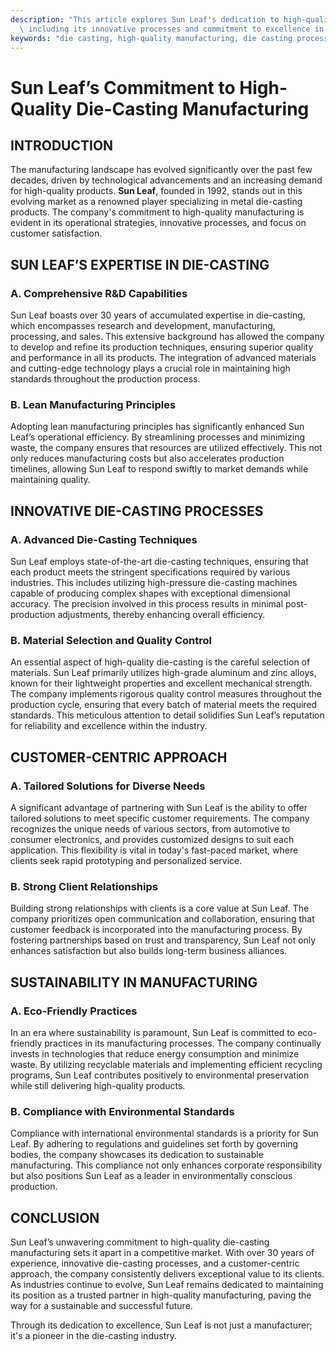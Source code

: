 ```yaml
---
description: "This article explores Sun Leaf's dedication to high-quality die-casting manufacturing,\
  \ including its innovative processes and commitment to excellence in the industry."
keywords: "die casting, high-quality manufacturing, die casting process, die-cast aluminum"
---
```

# Sun Leaf’s Commitment to High-Quality Die-Casting Manufacturing

## INTRODUCTION

The manufacturing landscape has evolved significantly over the past few decades, driven by technological advancements and an increasing demand for high-quality products. **Sun Leaf**, founded in 1992, stands out in this evolving market as a renowned player specializing in metal die-casting products. The company's commitment to high-quality manufacturing is evident in its operational strategies, innovative processes, and focus on customer satisfaction.

## SUN LEAF’S EXPERTISE IN DIE-CASTING

### A. Comprehensive R&D Capabilities

Sun Leaf boasts over 30 years of accumulated expertise in die-casting, which encompasses research and development, manufacturing, processing, and sales. This extensive background has allowed the company to develop and refine its production techniques, ensuring superior quality and performance in all its products. The integration of advanced materials and cutting-edge technology plays a crucial role in maintaining high standards throughout the production process.

### B. Lean Manufacturing Principles

Adopting lean manufacturing principles has significantly enhanced Sun Leaf’s operational efficiency. By streamlining processes and minimizing waste, the company ensures that resources are utilized effectively. This not only reduces manufacturing costs but also accelerates production timelines, allowing Sun Leaf to respond swiftly to market demands while maintaining quality. 

## INNOVATIVE DIE-CASTING PROCESSES

### A. Advanced Die-Casting Techniques

Sun Leaf employs state-of-the-art die-casting techniques, ensuring that each product meets the stringent specifications required by various industries. This includes utilizing high-pressure die-casting machines capable of producing complex shapes with exceptional dimensional accuracy. The precision involved in this process results in minimal post-production adjustments, thereby enhancing overall efficiency.

### B. Material Selection and Quality Control

An essential aspect of high-quality die-casting is the careful selection of materials. Sun Leaf primarily utilizes high-grade aluminum and zinc alloys, known for their lightweight properties and excellent mechanical strength. The company implements rigorous quality control measures throughout the production cycle, ensuring that every batch of material meets the required standards. This meticulous attention to detail solidifies Sun Leaf’s reputation for reliability and excellence within the industry.

## CUSTOMER-CENTRIC APPROACH

### A. Tailored Solutions for Diverse Needs

A significant advantage of partnering with Sun Leaf is the ability to offer tailored solutions to meet specific customer requirements. The company recognizes the unique needs of various sectors, from automotive to consumer electronics, and provides customized designs to suit each application. This flexibility is vital in today's fast-paced market, where clients seek rapid prototyping and personalized service.

### B. Strong Client Relationships

Building strong relationships with clients is a core value at Sun Leaf. The company prioritizes open communication and collaboration, ensuring that customer feedback is incorporated into the manufacturing process. By fostering partnerships based on trust and transparency, Sun Leaf not only enhances satisfaction but also builds long-term business alliances.

## SUSTAINABILITY IN MANUFACTURING

### A. Eco-Friendly Practices

In an era where sustainability is paramount, Sun Leaf is committed to eco-friendly practices in its manufacturing processes. The company continually invests in technologies that reduce energy consumption and minimize waste. By utilizing recyclable materials and implementing efficient recycling programs, Sun Leaf contributes positively to environmental preservation while still delivering high-quality products.

### B. Compliance with Environmental Standards

Compliance with international environmental standards is a priority for Sun Leaf. By adhering to regulations and guidelines set forth by governing bodies, the company showcases its dedication to sustainable manufacturing. This compliance not only enhances corporate responsibility but also positions Sun Leaf as a leader in environmentally conscious production.

## CONCLUSION

Sun Leaf’s unwavering commitment to high-quality die-casting manufacturing sets it apart in a competitive market. With over 30 years of experience, innovative die-casting processes, and a customer-centric approach, the company consistently delivers exceptional value to its clients. As industries continue to evolve, Sun Leaf remains dedicated to maintaining its position as a trusted partner in high-quality manufacturing, paving the way for a sustainable and successful future. 

Through its dedication to excellence, Sun Leaf is not just a manufacturer; it's a pioneer in the die-casting industry.
